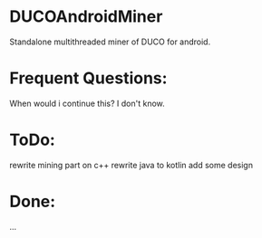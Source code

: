 # DUCOAndroidMiner

Standalone multithreaded miner of DUCO for android.

# Frequent Questions:
When would i continue this? I don't know.

# ToDo:
rewrite mining part on c++
rewrite java to kotlin
add some design

# Done:
...

